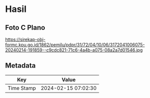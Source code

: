 # Hasil

## Foto C Plano

https://sirekap-obj-formc.kpu.go.id/1862/pemilu/pdpr/31/72/04/10/06/3172041006075-20240214-191859--c9cdc821-71c6-4a4b-a075-08a2a7d01546.jpg


## Metadata

| Key        | Value               |
| ---------- | ------------------- |
| Time Stamp | 2024-02-15 07:02:30 |



